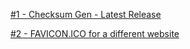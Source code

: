 [#1 - Checksum Gen - Latest Release](https://download.piuroprauxy.ml/checksumdownload)

[#2 - FAVICON.ICO for a different website](https://download.piuroprauxy.ml/favicon.ico)


